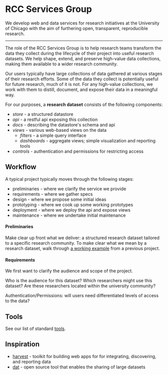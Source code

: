 # RCC Services Group

We develop web and data services for research initiatives at the University of Chicago with the aim of furthering open, transparent, reproducible research.

---

The role of the RCC Services Group is to help research teams transform the data they collect during the lifecycle of their project into useful research datasets.  We help shape, extend, and preserve high-value data collections, making them available to a wider research community.

Our users typically have large collections of data gathered at various stages of their research efforts.  Some of the data they collect is potentially useful for future research, much of it is not.  For any high-value collections, we work with them to distill, document, and expose their data in a meaningful way.

For our purposes, a **research dataset** consists of the following components:

* *store* - a structured datastore
* *api* - a restful api exposing this collection
* *docs* - describing the datastore's schema and api
* *views* - various web-based views on the data
  * *filters* - a simple query interface
  * *dashboards* - aggregate views; simple visualization and reporting tools
* *controls* - authentication and permissions for restricting access


## Workflow

A typical project typically moves through the following stages:

* preliminaries - where we clarify the service we provide
* requirements - where we gather specs
* design - where we propose some initial ideas
* prototyping - where we cook up some working prototypes
* deployment - where we deploy the api and expose views
* maintenance - where we undertake initial maintenance


#### Preliminaries

Make clear up front what we deliver: a structured research dataset tailored
to a specific research community.  To make clear what we mean by a research
dataset, walk through [a working example](http://harvest.research.chop.edu/demo/) from a previous project.


#### Requirements

We first want to clarify the audience and scope of the project.

Who is the audience for this dataset?  Which researchers might use this dataset?  Are these researchers located within the university community?  

Authentication/Permissions: will users need differentiated levels of access to the data?


## Tools

See our list of standard [tools](tools.md).


## Inspiration

* [harvest](http://harvest.research.chop.edu/) - toolkit for building web apps
  for for integrating, discovering, and reporting data
* [dat](http://dat-data.com/) - open source tool that enables the sharing 
  of large datasets
